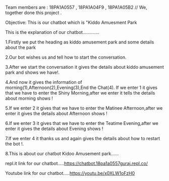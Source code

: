 Team members are : 18PA1A0557 , 18PA1A04F9 , 18PA1A05B2 // We, together done this project .

Objective: This is our chatbot which is "Kiddo Amuesment Park

This is the explanation of our chatbot.............

1.Firstly we put the heading as kiddo amusement park and some details about the park

2.Our bot wishes us and tell how to start the conversation.

3.After we start the conversation it gives the details about kiddo amusement park and shows we have!.

4.And now it gives the information of morning(1),Afternoon(2),Evening(3),End the Chat(4). If we enter 1 it gives that we have to enter the Shiny Morning,after we enter it tells the details about morning shows !

5.If we enter 2 it gives that we have to enter the Matinee Afternoon,after we enter it gives the details about Afternoon  shows !

6.If we enter 3 it gives that we have to enter the Teatime Evening,after we enter it gives the details about Evening  shows !

7.If we enter 4 it thanks us and again gives the details about how to restart the bot !.

8.This is about our chatbot Kidoo Amusement park......


repl.it link for our chatbot.....https://chatbot.18pa1a0557guraj.repl.co/

Youtube link for our chatbot.....https://youtu.be/x0XLW1oFzH0

